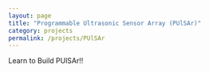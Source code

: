 ```yaml
---
layout: page
title: "Programmable Ultrasonic Sensor Array (PUlSAr)"
category: projects
permalink: /projects/PUlSAr
---
```

Learn to Build PUlSAr!!
